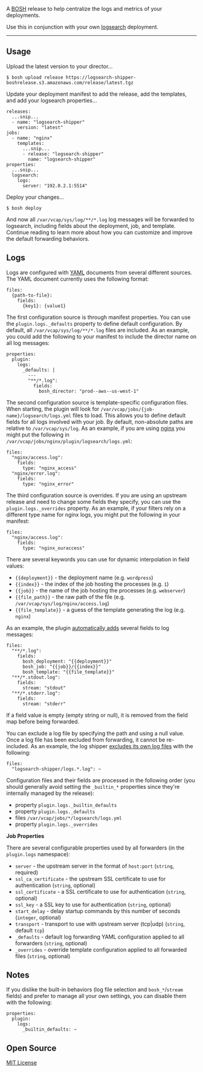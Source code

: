 A [BOSH](http://docs.cloudfoundry.org/bosh/) release to help centralize the logs and metrics of your deployments.

Use this in conjunction with your own [logsearch](https://github.com/logsearch/logsearch-boshrelease) deployment.

---


## Usage

Upload the latest version to your director...

    $ bosh upload release https://logsearch-shipper-boshrelease.s3.amazonaws.com/release/latest.tgz

Update your deployment manifest to add the release, add the templates, and add your logsearch properties...

    releases:
      ...snip...
      - name: "logsearch-shipper"
        version: "latest"
    jobs:
      - name: "nginx"
        templates:
          ...snip...
          - release: "logsearch-shipper"
            name: "logsearch-shipper"
    properties:
      ...snip...
      logsearch:
        logs:
          server: "192.0.2.1:5514"

Deploy your changes...

    $ bosh deploy

And now all `/var/vcap/sys/log/**/*.log` log messages will be forwarded to logsearch, including fields about the
deployment, job, and template. Continue reading to learn more about how you can customize and improve the default
forwarding behaviors.


## Logs

Logs are configured with [YAML](http://www.yaml.org/) documents from several different sources. The YAML document
currently uses the following format:

    files:
      {path-to-file}:
        fields:
          {key1}: {value1}

The first configuration source is through manifest properties. You can use the `plugin.logs._defaults` property to
define default configuration. By default, all `/var/vcap/sys/log/**/*.log` files are included. As an example, you could
add the following to your manifest to include the director name on all log messages:

    properties:
      plugin:
        logs:
          _defaults: |
            ---
            "**/*.log":
              fields:
                bosh_director: "prod--aws--us-west-1"

The second configuration source is template-specific configuration files. When starting, the plugin will look for
`/var/vcap/jobs/{job-name}/logsearch/logs.yml` files to load. This allows you to define default fields for all logs
involved with your job. By default, non-absolute paths are relative to `/var/vcap/sys/log`. As an example, if you are
using [nginx](http://nginx.org/) you might put the following in `/var/vcap/jobs/nginx/plugin/logsearch/logs.yml`:

    files:
      "nginx/access.log":
        fields:
          type: "nginx_access"
      "nginx/error.log":
        fields:
          type: "nginx_error"

The third configuration source is overrides. If you are using an upstream release and need to change some fields they
specify, you can use the `plugin.logs._overrides` property. As an example, if your filters rely on a different type
name for nginx logs, you might put the following in your manifest:

    files:
      "nginx/access.log":
        fields:
          type: "nginx_ouraccess"

There are several keywords you can use for dynamic interpolation in field values:

 * `{{deployment}}` - the deployment name (e.g. `wordpress`)
 * `{{index}}` - the index of the job hosting the processes (e.g. `1`)
 * `{{job}}` - the name of the job hosting the processes (e.g. `webserver`)
 * `{{file_path}}` - the raw path of the file (e.g. `/var/vcap/sys/log/nginx/access.log`)
 * `{{file_template}}` - a guess of the template generating the log (e.g. `nginx`)

As an example, the plugin [automatically adds](./jobs/logsearch-shipper/spec) several fields to log messages:

    files:
      "**/*.log":
        fields:
          bosh_deployment: "{{deployment}}"
          bosh_job: "{{job}}/{{index}}"
          bosh_template: "{{file_template}}"
      "**/*.stdout.log":
        fields:
          stream: "stdout"
      "**/*.stderr.log":
        fields:
          stream: "stderr"

If a field value is empty (empty string or null), it is removed from the field map before being forwarded.

You can exclude a log file by specifying the path and using a null value. Once a log file has been excluded from
forwarding, it cannot be re-included. As an example, the log shipper
[excludes its own log files](./jobs/logsearch-shipper/templates/logsearch/logs.yml) with the following:

    files:
      "logsearch-shipper/logs.*.log": ~

Configuration files and their fields are processed in the following order (you should generally avoid setting the
`_builtin_*` properties since they're internally managed by the release):

 * property `plugin.logs._builtin_defaults`
 * property `plugin.logs._defaults`
 * files `/var/vcap/jobs/*/logsearch/logs.yml`
 * property `plugin.logs._overrides`

**Job Properties**

There are several configurable properties used by all forwarders (in the `plugin.logs` namespace):

 * `server` - the upstream server in the format of `host:port` (`string`, required)
 * `ssl_ca_certificate` - the upstream SSL certificate to use for authentication (`string`, optional)
 * `ssl_certificate` - a SSL certificate to use for authentication (`string`, optional)
 * `ssl_key` - a SSL key to use for authentication (`string`, optional)
 * `start_delay` - delay startup commands by this number of seconds (`integer`, optional)
 * `transport` - transport to use with upstream server (tcp|udp) (`string`, default `tcp`)
 * `_defaults` - default log forwarding YAML configuration applied to all forwarders (`string`, optional)
 * `_overrides` - override template configuration applied to all forwarded files (`string`, optional)


## Notes

If you dislike the built-in behaviors (log file selection and `bosh_*`/`stream` fields) and prefer to manage all your
own settings, you can disable them with the following:

    properties:
      plugin:
        logs:
          _builtin_defaults: ~


## Open Source

[MIT License](./LICENSE)
